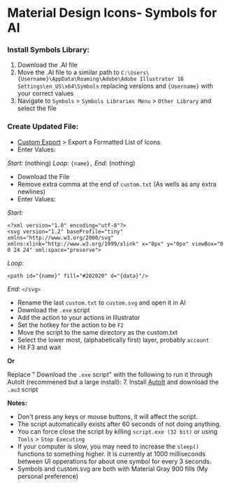 # Material Design Icons- Symbols for AI

### Install Symbols Library:
1. Download the .AI file
2. Move the .AI file to a similar path to `C:\Users\{Username}\AppData\Roaming\Adobe\Adobe Illustrator 18 Settings\en_US\x64\Symbols` replacing versions and `{Username}` with your correct values
3. Navigate to `Symbols` > `Symbols Libraries Menu` > `Other Library` and select the file

### Create Updated File: 
* [Custom Export](http://materialdesignicons.com/custom) > Export a Formatted List of Icons
* Enter Values:
 
*Start:* (nothing)
*Loop:* `{name},`
*End:* (nothing)

* Download the File
* Remove extra comma at the end of `custom.txt` (As wells as any extra newlines)
* Enter Values:

*Start:* 
```
<?xml version="1.0" encoding="utf-8"?>
<svg version="1.2" baseProfile="tiny" xmlns="http://www.w3.org/2000/svg" xmlns:xlink="http://www.w3.org/1999/xlink" x="0px" y="0px" viewBox="0 0 24 24" xml:space="preserve">

```
*Loop:* 
```
<path id="{name}" fill="#202020" d="{data}"/>

```
*End:* `</svg>`

* Rename the last `custom.txt` to `custom.svg` and open it in AI
* Download the `.exe` script
* Add the action to your actions in Illustrator
* Set the hotkey for the action to be `F2`
* Move the script to the same directory as the custom.txt
* Select the lower most, (alphabetically first) layer, probably `account`
* Hit F3 and wait

**Or**

Replace " Download the `.exe` script" with the following to run it through AutoIt (recommened but a large install): 7. Install [AutoIt](https://www.autoitscript.com/site/) and download the `.au3` script

**Notes:**
* Don't press any keys or mouse buttons, it will affect the script.
* The script automatically exists after 60 seconds of not doing anything.
* You can force close the script by killing `script.exe (32 bit)` or using `Tools` > `Stop Executing`
* If your computer is slow, you may need to increase the `sleep()` functions to something higher. It is currently at 1000 milliseconds between UI opperations for about one symbol for every 3 seconds.
* Symbols and custom.svg are both with Material Gray 900 fills (My personal preference)
